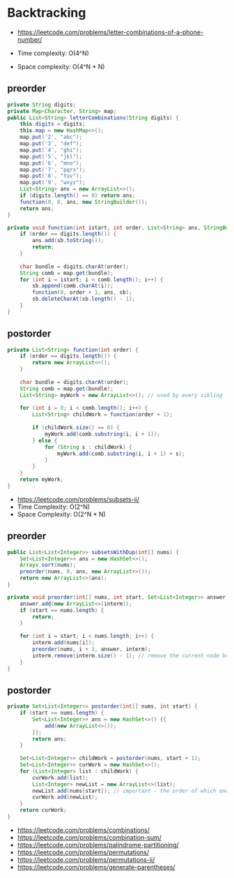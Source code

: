 # Backtracking
* https://leetcode.com/problems/letter-combinations-of-a-phone-number/

* Time complexity: O(4^N)
* Space complexity: O(4^N * N)

## preorder
```java
private String digits;
private Map<Character, String> map;
public List<String> letterCombinations(String digits) {
    this.digits = digits;
    this.map = new HashMap<>();
    map.put('2', "abc");
    map.put('3', "def");
    map.put('4', "ghi");
    map.put('5', "jkl");
    map.put('6', "mno");
    map.put('7', "pqrs");
    map.put('8', "tuv");
    map.put('9', "wxyz");
    List<String> ans = new ArrayList<>();
    if (digits.length() == 0) return ans;
    function(0, 0, ans, new StringBuilder());
    return ans;
}

private void function(int istart, int order, List<String> ans, StringBuilder sb) {
    if (order == digits.length()) {
        ans.add(sb.toString());
        return;
    }
    
    char bundle = digits.charAt(order);
    String comb = map.get(bundle);
    for (int i = istart; i < comb.length(); i++) {
        sb.append(comb.charAt(i));
        function(0, order + 1, ans, sb);
        sb.deleteCharAt(sb.length() - 1);
    }
}
```

## postorder
```java
private List<String> function(int order) {
    if (order == digits.length()) {
        return new ArrayList<>();
    }
    
    char bundle = digits.charAt(order);
    String comb = map.get(bundle);
    List<String> myWork = new ArrayList<>(); // used by every sibling
    
    for (int i = 0; i < comb.length(); i++) {
        List<String> childWork = function(order + 1);
        
        if (childWork.size() == 0) {
            myWork.add(comb.substring(i, i + 1));
        } else {
            for (String s : childWork) {
                myWork.add(comb.substring(i, i + 1) + s);
            }
        }
    }
    return myWork;
}
```
* https://leetcode.com/problems/subsets-ii/
* Time Complexity: O(2^N)
* Space Complexity: O(2^N * N)
## preorder
```java
public List<List<Integer>> subsetsWithDup(int[] nums) {
    Set<List<Integer>> ans = new HashSet<>();
    Arrays.sort(nums);
    preorder(nums, 0, ans, new ArrayList<>());
    return new ArrayList<>(ans);
}

private void preorder(int[] nums, int start, Set<List<Integer>> answer, List<Integer> interm) {
    answer.add(new ArrayList<>(interm));
    if (start == nums.length) {
        return;
    }
    
    for (int i = start; i < nums.length; i++) {
        interm.add(nums[i]);
        preorder(nums, i + 1, answer, interm);
        interm.remove(interm.size() - 1); // remove the current node before moving on to the next sibling
    }
}
```
## postorder

```java
private Set<List<Integer>> postorder(int[] nums, int start) {
    if (start == nums.length) {
        Set<List<Integer>> ans = new HashSet<>() {{
            add(new ArrayList<>());
        }};
        return ans;
    }
    
    Set<List<Integer>> childWork = postorder(nums, start + 1);
    Set<List<Integer>> curWork = new HashSet<>();
    for (List<Integer> list : childWork) {
        curWork.add(list);
        List<Integer> newList = new ArrayList<>(list);
        newList.add(nums[start]); // important - the order of which one you add first matters in set
        curWork.add(newList);
    }
    return curWork;
}
```
* https://leetcode.com/problems/combinations/
* https://leetcode.com/problems/combination-sum/
* https://leetcode.com/problems/palindrome-partitioning/
* https://leetcode.com/problems/permutations/
* https://leetcode.com/problems/permutations-ii/
* https://leetcode.com/problems/generate-parentheses/
